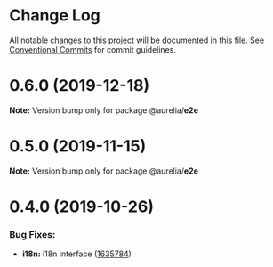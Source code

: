 # Change Log

All notable changes to this project will be documented in this file.
See [Conventional Commits](https://conventionalcommits.org) for commit guidelines.

<a name="0.6.0"></a>
# 0.6.0 (2019-12-18)

**Note:** Version bump only for package @aurelia/__e2e__

<a name="0.5.0"></a>
# 0.5.0 (2019-11-15)

**Note:** Version bump only for package @aurelia/__e2e__

<a name="0.4.0"></a>
# 0.4.0 (2019-10-26)

### Bug Fixes:

* **i18n:** i18n interface ([1635784](https://github.com/aurelia/aurelia/commit/1635784))

